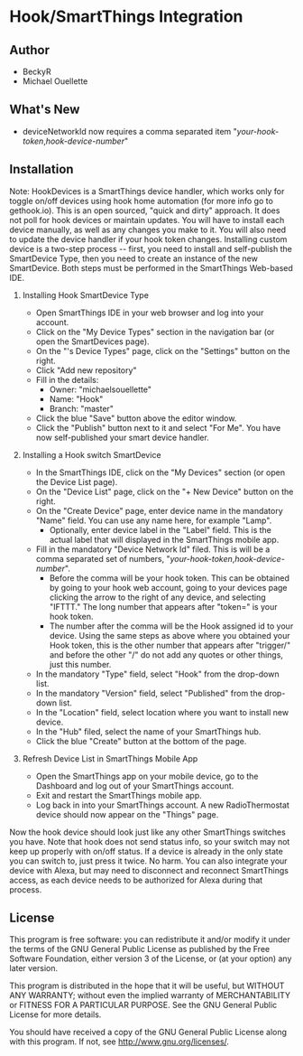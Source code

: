 # Hook/SmartThings Integration

## Author
 * BeckyR
 * Michael Ouellette

## What's New
 * deviceNetworkId now requires a comma separated item "<i>your-hook-token</i>,<i>hook-device-number</i>"

## Installation

Note: HookDevices is a SmartThings device handler, which works only for toggle on/off devices using hook home automation (for more info go to gethook.io). This is an open sourced, "quick and dirty" approach. It does not poll for hook devices or maintain updates. You will have to install each device manually, as well as any changes you make to it.  You will also need to update the device handler if your hook token changes. Installing custom device is a two-step process -- first, you need to install and self-publish the SmartDevice Type, then you need to create an instance of the new SmartDevice. Both steps must be performed in the SmartThings Web-based IDE.

1. Installing Hook SmartDevice Type

    * Open SmartThings IDE in your web browser and log into your account.
    * Click on the "My Device Types" section in the navigation bar (or open the SmartDevices page).
    * On the "<Your Name>'s Device Types" page, click on the "Settings" button on the right.
    * Click "Add new repository"
    * Fill in the details:
        - Owner: "michaelsouellette"
        - Name: "Hook"
        - Branch: "master"
    * Click the blue "Save" button above the editor window.
    * Click the "Publish" button next to it and select "For Me". You have now self-published your smart device handler.

2. Installing a Hook switch SmartDevice

    * In the SmartThings IDE, click on the "My Devices" section (or open the Device List page).
    * On the "Device List" page, click on the "+ New Device" button on the right.
    * On the "Create Device" page, enter device name in the mandatory "Name" field. You can use any name here, for example "Lamp".
        - Optionally, enter device label in the "Label" field. This is the actual label that will displayed in the SmartThings mobile app.
    * Fill in the mandatory "Device Network Id" filed. This is will be a comma separated set of numbers, "<i>your-hook-token</i>,<i>hook-device-number</i>".
        - Before the comma will be your hook token. This can be obtained by going to your hook web account, going to your devices page clicking the arrow to the right of any device, and selecting "IFTTT."  The long number that appears after "token=" is your hook token.
        - The number after the comma will be the Hook assigned id to your device. Using the same steps as above where you obtained your Hook token, this is the other number that appears after "trigger/" and before the other "/" do not add any quotes or other things, just this number.
    * In the mandatory "Type" field, select "Hook" from the drop-down list.
    * In the mandatory "Version" field, select "Published" from the drop-down list.
    * In the "Location" field, select location where you want to install new device.
    * In the "Hub" filed, select the name of your SmartThings hub.
    * Click the blue "Create" button at the bottom of the page.

3. Refresh Device List in SmartThings Mobile App

    * Open the SmartThings app on your mobile device, go to the Dashboard and log out of your SmartThings account.
    * Exit and restart the SmartThings mobile app.
    * Log back in into your SmartThings account. A new RadioThermostat device should now appear on the "Things" page.

Now the hook device should look just like any other SmartThings switches you have.  Note that hook does not send status info, so your switch may not keep up properly with on/off status. If a device is already in the only state you can switch to, just press it twice.  No harm.  You can also integrate your device with Alexa, but may need to disconnect and reconnect SmartThings access, as each device needs to be authorized for Alexa during that process.  

## License

This program is free software: you can redistribute it and/or modify it under the terms of the GNU General Public License as published by the Free Software Foundation, either version 3 of the License, or (at your option) any later version.

This program is distributed in the hope that it will be useful, but WITHOUT ANY WARRANTY; without even the implied warranty of MERCHANTABILITY or FITNESS FOR A PARTICULAR PURPOSE. See the GNU General Public License for more details.

You should have received a copy of the GNU General Public License along with this program. If not, see http://www.gnu.org/licenses/.
